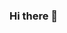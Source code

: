 ### Hi there 👋

<!--
**Maverick-99/Maverick-99** is a ✨ _special_ ✨ repository because its `README.md` (this file) appears on your GitHub profile.

Here are some ideas to get you started:

- 🔭 I’m currently working on improving my coding skills.
- 🌱 I’m currently learning data structure and algorithms.
- 👯 I’m looking to collaborate on coding contests.
- 🤔 I’m looking for help with my coding skills.
-->

